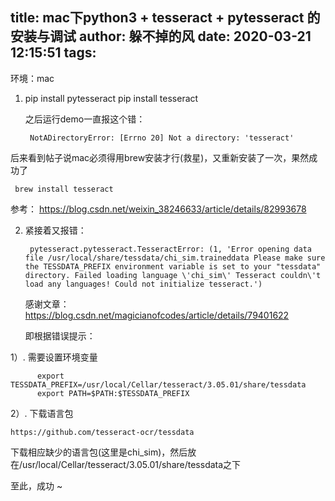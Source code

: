 title: mac下python3 + tesseract + pytesseract 的安装与调试
author: 躲不掉的风
date: 2020-03-21 12:15:51
tags:
---
环境：mac

1. 		
    pip install pytesseract
    pip install tesseract  
   
	之后运行demo一直报这个错：

        NotADirectoryError: [Errno 20] Not a directory: 'tesseract'

 后来看到帖子说mac必须得用brew安装才行(救星)，又重新安装了一次，果然成功了
 		
     brew install tesseract
        
   参考： https://blog.csdn.net/weixin_38246633/article/details/82993678

2. 紧接着又报错：

        pytesseract.pytesseract.TesseractError: (1, 'Error opening data file /usr/local/share/tessdata/chi_sim.traineddata Please make sure the TESSDATA_PREFIX environment variable is set to your "tessdata" directory. Failed loading language \'chi_sim\' Tesseract couldn\'t load any languages! Could not initialize tesseract.')
   感谢文章： 
      https://blog.csdn.net/magicianofcodes/article/details/79401622

	即根据错误提示：

  1）.  需要设置环境变量    

          export TESSDATA_PREFIX=/usr/local/Cellar/tesseract/3.05.01/share/tessdata
          export PATH=$PATH:$TESSDATA_PREFIX

  2）. 下载语言包

    https://github.com/tesseract-ocr/tessdata

   下载相应缺少的语言包(这里是chi_sim)，然后放在/usr/local/Cellar/tesseract/3.05.01/share/tessdata之下
   
   至此，成功 ~